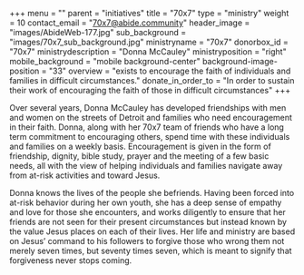 +++
menu = ""
parent = "initiatives"
title = "70x7"
type = "ministry"
weight = 10
contact_email = "70x7@abide.community"
header_image = "images/AbideWeb-177.jpg"
sub_background = "images/70x7_sub_background.jpg"
ministryname = "70x7"
donorbox_id = "70x7"
ministrydescription = "Donna McCauley"
ministryposition = "right"
mobile_background = "mobile background-center"
background-image-position = "33"
overview = "exists to encourage the faith of individuals and families in difficult circumstances."
donate_in_order_to = "In order to sustain their work of encouraging the faith of those in difficult circumstances"
+++

Over several years, Donna McCauley has developed friendships with men and women on the streets of Detroit and families who need encouragement in their faith. Donna, along with her 70x7 team of friends who have a long term commitment to encouraging others, spend time with these individuals and families on a weekly basis. Encouragement is given in the form of friendship, dignity, bible study, prayer and the meeting of a few basic needs, all with the view of helping individuals and families navigate away from at-risk activities and toward Jesus.

Donna knows the lives of the people she befriends. Having been forced into at-risk behavior during her own youth, she has a deep sense of empathy and love for those she encounters, and works diligently to ensure that her friends are not seen for their present circumstances but instead known by the value Jesus places on each of their lives. Her life and ministry are based on Jesus’ command to his followers to forgive those who wrong them not merely seven times, but seventy times seven, which is meant to signify that forgiveness never stops coming.